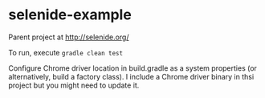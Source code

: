 selenide-example
=======================

Parent project at http://selenide.org/

To run, execute `gradle clean test`

Configure Chrome driver location in build.gradle as a system properties (or alternatively, 
build a factory class).  I include a Chrome driver binary in thsi project but you might need to update it.



